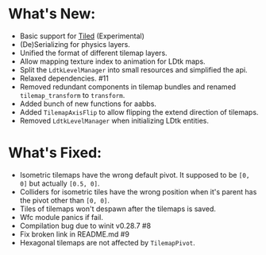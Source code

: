 # What's New:

- Basic support for [Tiled](https://www.mapeditor.org/) (Experimental)
- (De)Serializing for physics layers.
- Unified the format of different tilemap layers.
- Allow mapping texture index to animation for LDtk maps.
- Split the `LdtkLevelManager` into small resources and simplified the api.
- Relaxed dependencies. #11
- Removed redundant components in tilemap bundles and renamed `tilemap_transform` to `transform`.
- Added bunch of new functions for aabbs.
- Added `TilemapAxisFlip` to allow flipping the extend direction of tilemaps.
- Removed `LdtkLevelManager` when initializing LDtk entities.

# What's Fixed:

- Isometric tilemaps have the wrong default pivot. It supposed to be `[0, 0]` but actually `[0.5, 0]`.
- Colliders for isometric tiles have the wrong position when it's parent has the pivot other than `[0, 0]`.
- Tiles of tilemaps won't despawn after the tilemaps is saved.
- Wfc module panics if fail.
- Compilation bug due to winit v0.28.7 #8
- Fix broken link in README.md #9
- Hexagonal tilemaps are not affected by `TilemapPivot`.
